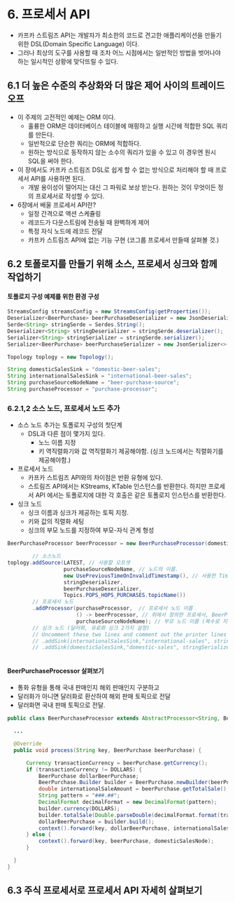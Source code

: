 # 6. 프로세서 API
 * 카프카 스트림즈 API는 개발자가 최소한의 코드로 견고한 애플리케이션을 만들기 위한 DSL(Domain Specific Language) 이다.
 * 그러나 최상의 도구를 사용할 때 조차 어느 시점에서는 일반적인 방법을 벗어나야 하는 일시적인 상황에 맞닥뜨릴 수 있다.


## 6.1 더 높은 수준의 추상화와 더 많은 제어 사이의 트레이드 오프
 * 이 주제의 고전적인 예제는 ORM 이다.
   * 훌륭한 ORM은 데이터베이스 테이블에 매핑하고 실행 시간에 적합한 SQL 쿼리를 만든다.
   * 일반적으로 단순한 쿼리는 ORM에 적합하다.
   * 원하는 방식으로 동작하지 않는 소수의 쿼리가 있을 수 있고 이 경우엔 원시 SQL을 써야 한다.
 * 이 장에서도 카프카 스트림즈 DSL로 쉽게 할 수 없는 방식으로 처리해야 할 때 프로세서 API를 사용하면 된다.
   * 개발 용이성이 떨어지는 대신 그 파워로 보상 받는다. 원하는 것이 무엇이든 정의 프로세서로 작성할 수 있다.
 * 6장에서 배울 프로세서 API란?
   * 일정 간격으로 액션 스케쥴링
   * 레코드가 다운스트림에 전송될 때 완벽하게 제어
   * 특정 자식 노드에 레코드 전달
   * 카프카 스트림즈 API에 없는 기능 구현 (코그룹 프로세서 만들때 살펴볼 것.)


## 6.2 토폴로지를 만들기 위해 소스, 프로세서 싱크와 함께 작업하기
#### 토폴로지 구성 예제를 위한 환경 구성

```java
StreamsConfig streamsConfig = new StreamsConfig(getProperties());
Deserializer<BeerPurchase> beerPurchaseDeserializer = new JsonDeserializer<>(BeerPurchase.class);
Serde<String> stringSerde = Serdes.String();
Deserializer<String> stringDeserializer = stringSerde.deserializer();
Serializer<String> stringSerializer = stringSerde.serializer();
Serializer<BeerPurchase> beerPurchaseSerializer = new JsonSerializer<>();

Topology toplogy = new Topology();

String domesticSalesSink = "domestic-beer-sales";
String internationalSalesSink = "international-beer-sales";
String purchaseSourceNodeName = "beer-purchase-source";
String purchaseProcessor = "purchase-processor";
```

### 6.2.1,2 소스 노드, 프로세서 노드 추가
 * 소스 노드 추가는 토폴로지 구성의 첫단계
    * DSL과 다른 점이 몇가지 있다.
       * 노느 이름 지정
       * 키 역직렬화기와 값 역직렬화기 제공해야함. (싱크 노드에서는 직렬화기를 제공해야함.)
 * 프로세서 노드
    * 카프카 스트림즈 API와의 차이점은 반환 유형에 있다.
    * 스트림즈 API에서는 KStreams, KTable 인스턴스를 반환한다. 하지만 프로세서 API 에서는 토폴로지에 대한 각 호출은 같은 토폴로지 인스턴스를 반환한다.
 * 싱크 노드
    * 싱크 이름과 싱크가 제공하는 토픽 지정.
    * 키와 값의 직렬화 세팅
    * 싱크의 부모 노드를 지정하여 부모-자식 관계 형성 
```java
BeerPurchaseProcessor beerProcessor = new BeerPurchaseProcessor(domesticSalesSink, internationalSalesSink);

        // 소스노드
toplogy.addSource(LATEST, // 사용할 오프셋
                  purchaseSourceNodeName, // 노드의 이름.
                  new UsePreviousTimeOnInvalidTimestamp(), // 사용한 Timestamp
                  stringDeserializer,
                  beerPurchaseDeserializer,
                  Topics.POPS_HOPS_PURCHASES.topicName())
        // 프로세서 노드
        .addProcessor(purchaseProcessor,  // 프로세서 노드 이름
                      () -> beerProcessor, // 위에서 정의한 프로세서, BeerPurahseProcessor
                      purchaseSourceNodeName); // 부모 노드 이름 (복수로 지정 가능), 노드 사이에 부모-자식 관계를 설정한다.
        // 싱크 노드 (달러화, 유료화 싱크 2가지 설정)
        // Uncomment these two lines and comment out the printer lines for writing to topics
        // .addSink(internationalSalesSink,"international-sales", stringSerializer, beerPurchaseSerializer, purchaseProcessor)
        // .addSink(domesticSalesSink,"domestic-sales", stringSerializer, beerPurchaseSerializer, purchaseProcessor);
                      
```

#### BeerPurchaseProcessor 살펴보기
 * 통화 유형을 통해 국내 판매인지 해외 판매인지 구분하고
 * 달러화가 아니면 달러화로 환산하여 해외 판매 토픽으로 전달
 * 달러화면 국내 판매 토픽으로 전달.
```java
public class BeerPurchaseProcessor extends AbstractProcessor<String, BeerPurchase> {

  ...

  @Override
  public void process(String key, BeerPurchase beerPurchase) {

      Currency transactionCurrency = beerPurchase.getCurrency();
      if (transactionCurrency != DOLLARS) {
          BeerPurchase dollarBeerPurchase;
          BeerPurchase.Builder builder = BeerPurchase.newBuilder(beerPurchase);
          double internationalSaleAmount = beerPurchase.getTotalSale();
          String pattern = "###.##";
          DecimalFormat decimalFormat = new DecimalFormat(pattern);
          builder.currency(DOLLARS);
          builder.totalSale(Double.parseDouble(decimalFormat.format(transactionCurrency.convertToDollars(internationalSaleAmount))));
          dollarBeerPurchase = builder.build();
          context().forward(key, dollarBeerPurchase, internationalSalesNode); // context() 메서드가 반환하는 ProcessorContext를 사용해 레코드를 international 자식 노드에 전달.
      } else {
          context().forward(key, beerPurchase, domesticSalesNode);
      }

  }
}
```


## 6.3 주식 프로세서로 프로세서 API 자세히 살펴보기
